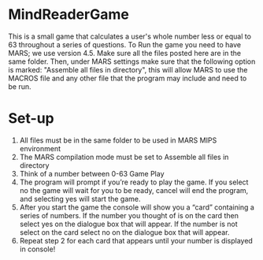 # MindReaderGame

This is a small game that calculates a user's whole number less or equal to 63 throughout a series of questions.
To Run the game you need to have MARS; we use version 4.5. Make sure all the files posted here are in the same folder. Then, under MARS settings make sure that the following option is marked: "Assemble all files in directory", this will allow MARS to use the MACROS file and any other file that the program may include and need to be run.

# Set-up
1.	All files must be in the same folder to be used in MARS MIPS environment
2.	The MARS compilation mode must be set to Assemble all files in directory
3.	Think of a number between 0-63
Game Play
1.	The program will prompt if you’re ready to play the game. If you select no the game will wait for you to be ready, cancel will end the program, and selecting yes will start the game.
2.	After you start the game the console will show you a “card” containing a series of numbers. If the number you thought of is on the card then select yes on the dialogue box that will appear. If the number is not select on the card select no on the dialogue box that will appear.
3.	Repeat step 2 for each card that appears until your number is displayed in console!


